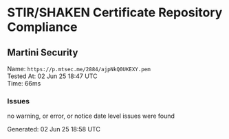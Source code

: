 # STIR/SHAKEN Certificate Repository Compliance

## Martini Security

Name: `https://p.mtsec.me/2884/ajpNkQ0UKEXY.pem`\
Tested At: 02 Jun 25 18:47 UTC\
Time: 66ms

### Issues

no warning, or error, or notice date level issues were found

Generated: 02 Jun 25 18:58 UTC